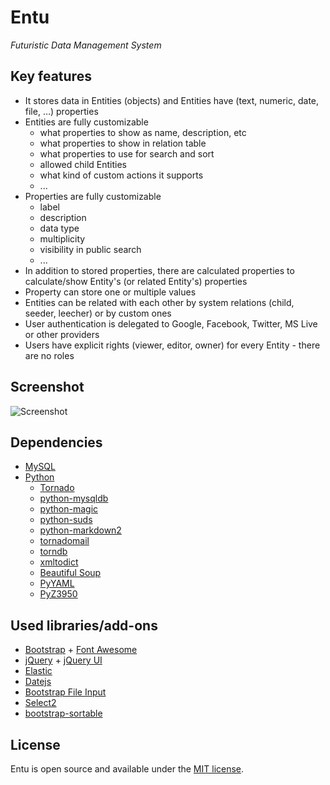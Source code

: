 # Entu

_Futuristic Data Management System_


## Key features

* It stores data in Entities (objects) and Entities have (text, numeric, date, file, …) properties
* Entities are fully customizable
    * what properties to show as name, description, etc
    * what properties to show in relation table
    * what properties to use for search and sort
    * allowed child Entities
    * what kind of custom actions it supports
    * ...
* Properties are fully customizable
    * label
    * description
    * data type
    * multiplicity
    * visibility in public search
    * ...
* In addition to stored properties, there are calculated properties to calculate/show Entity's (or related Entity's) properties
* Property can store one or multiple values
* Entities can be related with each other by system relations (child, seeder, leecher) or by custom ones
* User authentication is delegated to Google, Facebook, Twitter, MS Live or other providers
* Users have explicit rights (viewer, editor, owner) for every Entity - there are no roles


## Screenshot

![Screenshot](https://raw.github.com/argoroots/Entu/2013-07-01/static/images/screenshot.png "Screenshot")


## Dependencies

* [MySQL](http://www.mysql.com/)
* [Python](http://www.python.org/)
    * [Tornado](http://www.tornadoweb.org)
    * [python-mysqldb](http://mysql-python.sourceforge.net)
    * [python-magic](https://github.com/ahupp/python-magic)
    * [python-suds](https://fedorahosted.org/suds/)
    * [python-markdown2](https://github.com/trentm/python-markdown2)
    * [tornadomail](https://github.com/equeny/tornadomail)
    * [torndb](https://github.com/bdarnell/torndb)
    * [xmltodict](https://github.com/martinblech/xmltodict)
    * [Beautiful Soup](http://www.crummy.com/software/BeautifulSoup)
    * [PyYAML](http://pyyaml.org)
    * [PyZ3950](http://www.panix.com/~asl2/software/PyZ3950/)


## Used libraries/add-ons

* [Bootstrap](http://twitter.github.io/bootstrap/) + [Font Awesome](http://fortawesome.github.io/Font-Awesome/)
* [jQuery](http://jquery.com/) + [jQuery UI](http://jqueryui.com/)
* [Elastic](http://unwrongest.com/projects/elastic/)
* [Datejs](http://www.datejs.com/)
* [Bootstrap File Input](https://github.com/grevory/bootstrap-file-input)
* [Select2](http://ivaynberg.github.com/select2)
* [bootstrap-sortable](https://github.com/drvic10k/bootstrap-sortable)


## License

Entu is open source and available under the [MIT license](LICENSE.md).
